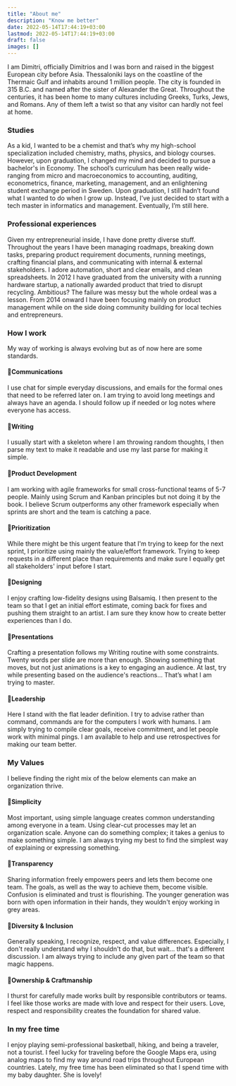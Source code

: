 ```yaml
---
title: "About me"
description: "Know me better"
date: 2022-05-14T17:44:19+03:00
lastmod: 2022-05-14T17:44:19+03:00
draft: false
images: []
---
```


I am Dimitri, officially Dimitrios and I was born and raised in the biggest European city before Asia. Thessaloniki lays on the coastline of the Thermaic Gulf and inhabits around 1 million people. The city is founded in 315 B.C. and named after the sister of Alexander the Great. Throughout the centuries, it has been home to many cultures including Greeks, Turks, Jews, and Romans. Any of them left a twist so that any visitor can hardly not feel at home.

### Studies

As a kid, I wanted to be a chemist and that’s why my high-school specialization included chemistry, maths, physics, and biology courses. However, upon graduation, I changed my mind and decided to pursue a bachelor's in Economy. The school’s curriculum has been really wide-ranging from micro and macroeconomics to accounting, auditing, econometrics, finance, marketing, management, and an enlightening student exchange period in Sweden. Upon graduation, I still hadn’t found what I wanted to do when I grow up. Instead, I’ve just decided to start with a tech master in informatics and management. Eventually, I’m still here.

### Professional experiences

Given my entrepreneurial inside, I have done pretty diverse stuff. Throughout the years I have been managing roadmaps, breaking down tasks, preparing product requirement documents, running meetings, crafting financial plans, and communicating with internal & external stakeholders. I adore automation, short and clear emails, and clean spreadsheets. In 2012 I have graduated from the university with a running hardware startup, a nationally awarded product that tried to disrupt recycling. Ambitious? The failure was messy but the whole ordeal was a lesson. From 2014 onward I have been focusing mainly on product management while on the side doing community building for local techies and entrepreneurs.

### How I work
My way of working is always evolving but as of now here are some standards.

#### :toolbox:Communications
I use chat for simple everyday discussions, and emails for the formal ones that need to be referred later on. I am trying to avoid long meetings and always have an agenda. I should follow up if needed or log notes where everyone has access.

#### :toolbox:Writing
I usually start with a skeleton where I am throwing random thoughts, I then parse my text to make it readable and use my last parse for making it simple.

#### :toolbox:Product Development
I am working with agile frameworks for small cross-functional teams of 5-7 people. Mainly using Scrum and Kanban principles but not doing it by the book. I believe Scrum outperforms any other framework especially when sprints are short and the team is catching a pace.

#### :toolbox:Prioritization
While there might be this urgent feature that I'm trying to keep for the next sprint, I prioritize using mainly the value/effort framework. Trying to keep requests in a different place than requirements and make sure I equally get all stakeholders' input before I start.

#### :toolbox:Designing
I enjoy crafting low-fidelity designs using Balsamiq. I then present to the team so that I get an initial effort estimate, coming back for fixes and pushing them straight to an artist. I am sure they know how to create better experiences than I do.

#### :toolbox:Presentations
Crafting a presentation follows my Writing routine with some constraints. Twenty words per slide are more than enough. Showing something that moves, but not just animations is a key to engaging an audience. At last, try while presenting based on the audience's reactions… That’s what I am trying to master.  

#### :toolbox:Leadership
Here I stand with the flat leader definition. I try to advise rather than command, commands are for the computers I work with humans. I am simply trying to compile clear goals, receive commitment, and let people work with minimal pings. I am available to help and use retrospectives for making our team better.

### My Values

I believe finding the right mix of the below elements can make an organization thrive.

#### :gem:Simplicity
Most important, using simple language creates common understanding among everyone in a team. Using clear-cut processes may let an organization scale. Anyone can do something complex; it takes a genius to make something simple. I am always trying my best to find the simplest way of explaining or expressing something.

#### :gem:Transparency
Sharing information freely empowers peers and lets them become one team. The goals, as well as the way to achieve them, become visible. Confusion is eliminated and trust is flourishing. The younger generation was born with open information in their hands, they wouldn't enjoy working in grey areas.

#### :gem:Diversity & Inclusion
Generally speaking, I recognize, respect, and value differences. Especially, I don't really understand why I shouldn't do that, but wait... that's a different discussion. I am always trying to include any given part of the team so that magic happens.

#### :gem:Ownership & Craftmanship
I thurst for carefully made works built by responsible contributors or teams. I feel like those works are made with love and respect for their users. Love, respect and responsibility creates the foundation for shared value.

### In my free time

I enjoy playing semi-professional basketball, hiking, and being a traveler, not a tourist. I feel lucky for traveling before the Google Maps era, using analog maps to find my way around road trips throughout European countries. Lately, my free time has been eliminated so that I spend time with my baby daughter. She is lovely!
